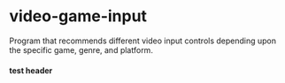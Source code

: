 # video-game-input
Program that recommends different video input controls depending upon the specific game, genre, and platform.

#### test header 
